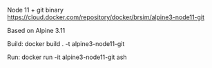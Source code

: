 Node 11 + git binary
https://cloud.docker.com/repository/docker/brsim/alpine3-node11-git

Based on Alpine 3.11

Build: docker build . -t alpine3-node11-git

Run: docker run -it alpine3-node11-git ash
